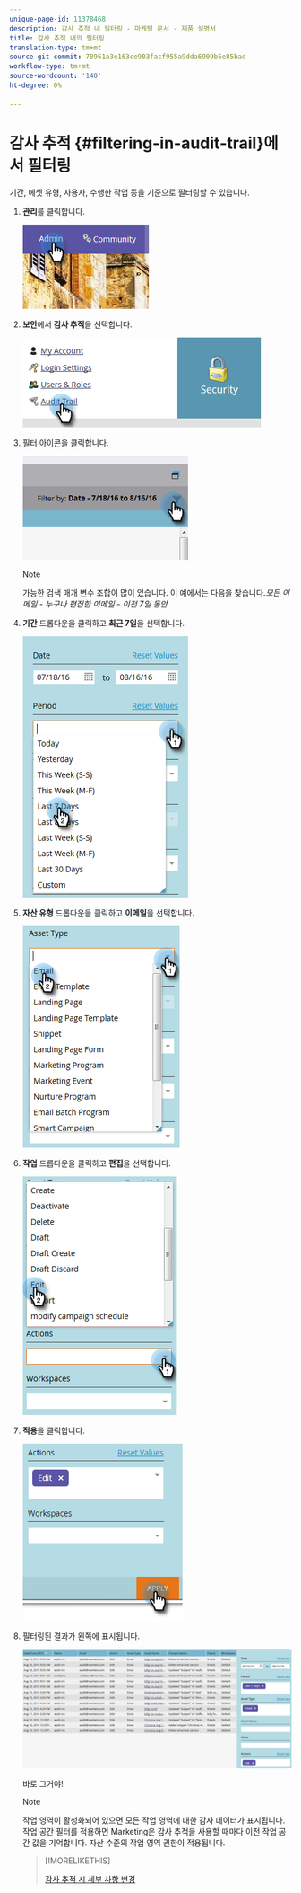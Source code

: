 ```yaml
---
unique-page-id: 11378468
description: 감사 추적 내 필터링 - 마케팅 문서 - 제품 설명서
title: 감사 추적 내의 필터링
translation-type: tm+mt
source-git-commit: 78961a3e163ce903facf955a9dda6909b5e85bad
workflow-type: tm+mt
source-wordcount: '140'
ht-degree: 0%

---
```



# 감사 추적 {#filtering-in-audit-trail}에서 필터링

기간, 에셋 유형, 사용자, 수행한 작업 등을 기준으로 필터링할 수 있습니다.

1. **관리**&#x200B;를 클릭합니다.

   ![](assets/one-1.png)

1. **보안**&#x200B;에서 **감사 추적**&#x200B;을 선택합니다.

   ![](assets/two-1.png)

1. 필터 아이콘을 클릭합니다.

   ![](assets/three.png)

   >[!NOTE]
   >
   >가능한 검색 매개 변수 조합이 많이 있습니다. 이 예에서는 다음을 찾습니다._모든 이메일 - 누구나 편집한 이메일 - 이전 7일 동안_

1. **기간** 드롭다운을 클릭하고 **최근 7일**&#x200B;을 선택합니다.

   ![](assets/four.png)

1. **자산 유형** 드롭다운을 클릭하고 **이메일**&#x200B;을 선택합니다.

   ![](assets/five.png)

1. **작업** 드롭다운을 클릭하고 **편집**&#x200B;을 선택합니다.

   ![](assets/six.png)

1. **적용**&#x200B;을 클릭합니다.

   ![](assets/seven.png)

1. 필터링된 결과가 왼쪽에 표시됩니다.

   ![](assets/eight.png)

   바로 그거야!

   >[!NOTE]
   >
   >작업 영역이 활성화되어 있으면 모든 작업 영역에 대한 감사 데이터가 표시됩니다. 작업 공간 필터를 적용하면 Marketing은 감사 추적을 사용할 때마다 이전 작업 공간 값을 기억합니다. 자산 수준의 작업 영역 권한이 적용됩니다.

   >[!MORELIKETHIS]
   >
   >[감사 추적 시 세부 사항 변경](/help/marketo/product-docs/administration/audit-trail/change-details-in-audit-trail.md)
